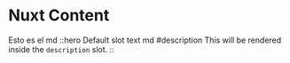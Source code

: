 # Nuxt Content

Esto es el md
::hero
Default slot text md
#description
This will be rendered inside the `description` slot.
::

